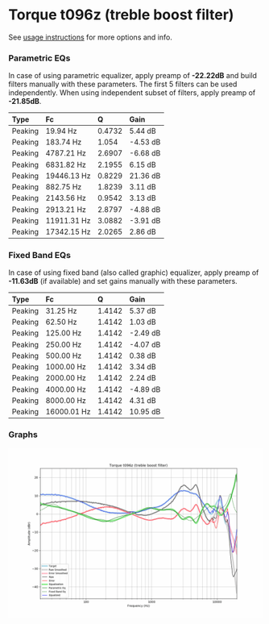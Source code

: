 # Torque t096z (treble boost filter)
See [usage instructions](https://github.com/jaakkopasanen/AutoEq#usage) for more options and info.

### Parametric EQs
In case of using parametric equalizer, apply preamp of **-22.22dB** and build filters manually
with these parameters. The first 5 filters can be used independently.
When using independent subset of filters, apply preamp of **-21.85dB**.

| Type    | Fc          |      Q | Gain     |
|:--------|:------------|:-------|:---------|
| Peaking | 19.94 Hz    | 0.4732 | 5.44 dB  |
| Peaking | 183.74 Hz   | 1.054  | -4.53 dB |
| Peaking | 4787.21 Hz  | 2.6907 | -6.68 dB |
| Peaking | 6831.82 Hz  | 2.1955 | 6.15 dB  |
| Peaking | 19446.13 Hz | 0.8229 | 21.36 dB |
| Peaking | 882.75 Hz   | 1.8239 | 3.11 dB  |
| Peaking | 2143.56 Hz  | 0.9542 | 3.13 dB  |
| Peaking | 2913.21 Hz  | 2.8797 | -4.88 dB |
| Peaking | 11911.31 Hz | 3.0882 | -3.91 dB |
| Peaking | 17342.15 Hz | 2.0265 | 2.86 dB  |

### Fixed Band EQs
In case of using fixed band (also called graphic) equalizer, apply preamp of **-11.63dB**
(if available) and set gains manually with these parameters.

| Type    | Fc          |      Q | Gain     |
|:--------|:------------|:-------|:---------|
| Peaking | 31.25 Hz    | 1.4142 | 5.37 dB  |
| Peaking | 62.50 Hz    | 1.4142 | 1.03 dB  |
| Peaking | 125.00 Hz   | 1.4142 | -2.49 dB |
| Peaking | 250.00 Hz   | 1.4142 | -4.07 dB |
| Peaking | 500.00 Hz   | 1.4142 | 0.38 dB  |
| Peaking | 1000.00 Hz  | 1.4142 | 3.34 dB  |
| Peaking | 2000.00 Hz  | 1.4142 | 2.24 dB  |
| Peaking | 4000.00 Hz  | 1.4142 | -4.89 dB |
| Peaking | 8000.00 Hz  | 1.4142 | 4.31 dB  |
| Peaking | 16000.01 Hz | 1.4142 | 10.95 dB |

### Graphs
![](./Torque%20t096z%20(treble%20boost%20filter).png)